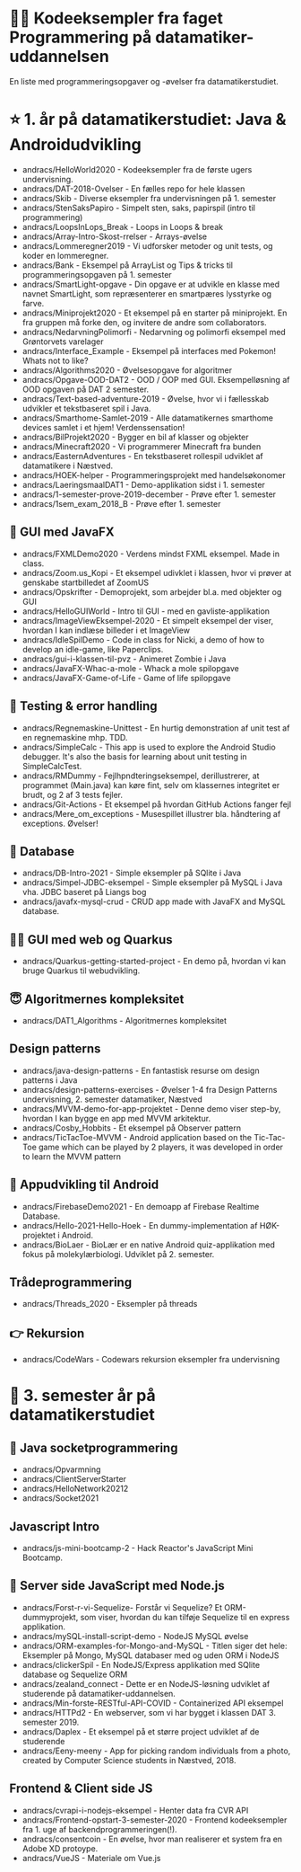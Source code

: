 # 👨‍💻 Kodeeksempler fra faget Programmering på datamatiker-uddannelsen 

En liste med programmeringsopgaver og -øvelser fra datamatikerstudiet. 

# ⭐️ 1. år på datamatikerstudiet: Java & Androidudvikling 

- andracs/HelloWorld2020 - Kodeeksempler fra de første ugers undervisning.
- andracs/DAT-2018-Ovelser - En fælles repo for hele klassen
- andracs/Skib - Diverse eksempler fra undervisningen på 1. semester
- andracs/StenSaksPapiro - Simpelt sten, saks, papirspil (intro til programmering)
- andracs/LoopsInLops_Break - Loops in Loops & break
- andracs/Array-Intro-Skost-rrelser - Arrays-øvelse
- andracs/Lommeregner2019 - Vi udforsker metoder og unit tests, og koder en lommeregner. 
- andracs/Bank - Eksempel på ArrayList og Tips & tricks til programmeringsopgaven på 1. semester
- andracs/SmartLight-opgave - Din opgave er at udvikle en klasse med navnet SmartLight, som repræsenterer en smartpæres lysstyrke og farve.
- andracs/Miniprojekt2020 - Et eksempel på en starter på miniprojekt. En fra gruppen må forke den, og invitere de andre som collaborators.
- andracs/NedarvningPolimorfi - Nedarvning og polimorfi eksempel med Grøntorvets varelager
- andracs/Interface_Example - Eksempel på interfaces med Pokemon! Whats not to like?
- andracs/Algorithms2020 - Øvelsesopgave for algoritmer
- andracs/Opgave-OOD-DAT2 - OOD / OOP med GUI. Eksempelløsning af OOD opgaven på DAT 2 semester.
- andracs/Text-based-adventure-2019 - Øvelse, hvor vi i fællesskab udvikler et tekstbaseret spil i Java. 
- andracs/Smarthome-Samlet-2019 - Alle datamatikernes smarthome devices samlet i et hjem! Verdenssensation!
- andracs/BilProjekt2020 - Bygger en bil af klasser og objekter
- andracs/Minecraft2020 - Vi programmerer Minecraft fra bunden
- andracs/EasternAdventures - En tekstbaseret rollespil udviklet af datamatikere i Næstved.
- andracs/HOEK-helper - Programmeringsprojekt med handelsøkonomer
- andracs/LaeringsmaalDAT1 - Demo-applikation sidst i 1. semester  
- andracs/1-semester-prove-2019-december - Prøve efter 1. semester 
- andracs/1sem_exam_2018_B - Prøve efter 1. semester 

## 🌟 GUI med JavaFX	
- andracs/FXMLDemo2020 - Verdens mindst FXML eksempel. Made in class.
- andracs/Zoom.us_Kopi - Et eksempel udivklet i klassen, hvor vi prøver at genskabe startbilledet af ZoomUS
- andracs/Opskrifter - Demoprojekt, som arbejder bl.a. med objekter og GUI
- andracs/HelloGUIWorld - Intro til GUI - med en gavliste-applikation
- andracs/ImageViewEksempel-2020 - Et simpelt eksempel der viser, hvordan I kan indlæse billeder i et ImageView
- andracs/IdleSpilDemo - Code in class for Nicki, a demo of how to develop an idle-game, like Paperclips.
- andracs/gui-i-klassen-til-pvz - Animeret Zombie i Java
- andracs/JavaFX-Whac-a-mole - Whack a mole spilopgave
- andracs/JavaFX-Game-of-Life - Game of life spilopgave

## 🍿 Testing & error handling
- andracs/Regnemaskine-Unittest - En hurtig demonstration af unit test af en regnemaskine mhp. TDD.
- andracs/SimpleCalc - This app is used to explore the Android Studio debugger. It's also the basis for learning about unit testing in SimpleCalcTest.
- andracs/RMDummy - Fejlhpndteringseksempel, derillustrerer, at programmet (Main.java) kan køre fint, selv om klassernes integritet er brudt, og 2 af 3 tests fejler.
- andracs/Git-Actions - Et eksempel på hvordan GitHub Actions fanger fejl
- andracs/Mere_om_exceptions - Musespillet illustrer bla. håndtering af exceptions. Øvelser!

## 🍫 Database
- andracs/DB-Intro-2021 - Simple eksempler på SQlite i Java
- andracs/Simpel-JDBC-eksempel - Simple eksempler på MySQL i Java vha. JDBC baseret på Liangs bog
- andracs/javafx-mysql-crud - CRUD app made with JavaFX and MySQL database.

## 🏴‍☠️ GUI med web og Quarkus
- andracs/Quarkus-getting-started-project - En demo på, hvordan vi kan bruge Quarkus til webudvikling.

## 😇 Algoritmernes kompleksitet
- andracs/DAT1_Algorithms - Algoritmernes kompleksitet

## Design patterns
- andracs/java-design-patterns - En fantastisk resurse om design patterns i Java
- andracs/design-patterns-exercises - Øvelser 1-4 fra Design Patterns undervisning, 2. semester datamatiker, Næstved
- andracs/MVVM-demo-for-app-projektet - Denne demo viser step-by, hvordan I kan bygge en app med MVVM arkitektur.
- andracs/Cosby_Hobbits - Et eksempel på Observer pattern
- andracs/TicTacToe-MVVM - Android application based on the Tic-Tac-Toe game which can be played by 2 players, it was developed in order to learn the MVVM pattern

## 🍬 Appudvikling til Android
- andracs/FirebaseDemo2021 - En demoapp af Firebase Realtime Database.
- andracs/Hello-2021-Hello-Hoek - En dummy-implementation af HØK-projektet i Android.
- andracs/BioLaer - BioLær er en native Android quiz-applikation med fokus på molekylærbiologi. Udviklet på 2. semester. 

## Trådeprogrammering
- andracs/Threads_2020 - Eksempler på threads

## 👉 Rekursion
- andracs/CodeWars - Codewars rekursion eksempler fra undervisning 

# 🥳 3. semester år på datamatikerstudiet

## 🧐 Java socketprogrammering
- andracs/Opvarmning
- andracs/ClientServerStarter
- andracs/HelloNetwork20212
- andracs/Socket2021

## Javascript Intro
- andracs/js-mini-bootcamp-2 - Hack Reactor's JavaScript Mini Bootcamp.

## 🧃 Server side JavaScript med Node.js
- andracs/Forst-r-vi-Sequelize- Forstår vi Sequelize? Et ORM-dummyprojekt, som viser, hvordan du kan tilføje Sequelize til en express applikation.
- andracs/mySQL-install-script-demo - NodeJS MySQL øvelse
- andracs/ORM-examples-for-Mongo-and-MySQL - Titlen siger det hele: Eksempler på Mongo, MySQL databaser med og uden ORM i NodeJS
- andracs/clickerSpil - En NodeJS/Express applikation med SQlite database og Sequelize ORM
- andracs/zealand_connect - Dette er en NodeJS-løsning udviklet af studerende på datamatiker-uddannelsen. 
- andracs/Min-forste-RESTful-API-COVID - Containerized API eksempel
- andracs/HTTPd2 - En webserver, som vi har bygget i klassen DAT 3. semester 2019.
- andracs/Daplex - Et eksempel på et større project udviklet af de studerende
- andracs/Eeny-meeny - App for picking random individuals from a photo, created by Computer Science students in Næstved, 2018.

## Frontend & Client side JS
- andracs/cvrapi-i-nodejs-eksempel - Henter data fra CVR API
- andracs/Frontend-opstart-3-semester-2020 - Frontend kodeeksempler fra 1. uge af backendprogrammeringen(!).
- andracs/consentcoin - En øvelse, hvor man realiserer et system fra en Adobe XD protoype. 
- andracs/VueJS - Materiale om Vue.js
